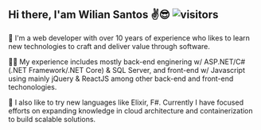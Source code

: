 Hi there, I'am Wilian Santos ✌😎 ![visitors](https://visitor-badge.glitch.me/badge?page_id=${your.username}.${your.repo.id})
---

💚 I'm a web developer with over 10 years of experience who likes to learn new technologies to craft and deliver value through software.

 🐱‍🏍 My experience includes mostly back-end enginering w/ ASP.NET/C# (.NET Framework/.NET Core) & SQL Server, and front-end w/ Javascript using mainly jQuery & ReactJS among other back-end and front-end techonologies. 

🚀 I also like to try new languages ​​like Elixir, F#. Currently I have focused efforts on expanding knowledge in cloud architecture and containerization to build scalable solutions.
<br/><br/>
